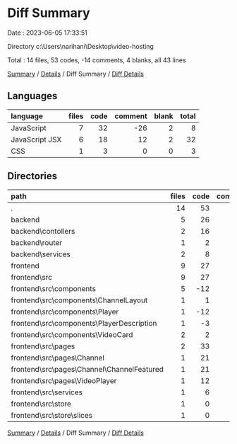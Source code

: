 # Diff Summary

Date : 2023-06-05 17:33:51

Directory c:\\Users\\narihani\\Desktop\\video-hosting

Total : 14 files,  53 codes, -14 comments, 4 blanks, all 43 lines

[Summary](results.md) / [Details](details.md) / Diff Summary / [Diff Details](diff-details.md)

## Languages
| language | files | code | comment | blank | total |
| :--- | ---: | ---: | ---: | ---: | ---: |
| JavaScript | 7 | 32 | -26 | 2 | 8 |
| JavaScript JSX | 6 | 18 | 12 | 2 | 32 |
| CSS | 1 | 3 | 0 | 0 | 3 |

## Directories
| path | files | code | comment | blank | total |
| :--- | ---: | ---: | ---: | ---: | ---: |
| . | 14 | 53 | -14 | 4 | 43 |
| backend | 5 | 26 | -5 | 1 | 22 |
| backend\\contollers | 2 | 16 | 1 | 2 | 19 |
| backend\\router | 1 | 2 | 0 | 0 | 2 |
| backend\\services | 2 | 8 | -6 | -1 | 1 |
| frontend | 9 | 27 | -9 | 3 | 21 |
| frontend\\src | 9 | 27 | -9 | 3 | 21 |
| frontend\\src\\components | 5 | -12 | 3 | -3 | -12 |
| frontend\\src\\components\\ChannelLayout | 1 | 1 | 0 | 0 | 1 |
| frontend\\src\\components\\Player | 1 | -12 | 1 | -3 | -14 |
| frontend\\src\\components\\PlayerDescription | 1 | -3 | 1 | 0 | -2 |
| frontend\\src\\components\\VideoCard | 2 | 2 | 1 | 0 | 3 |
| frontend\\src\\pages | 2 | 33 | 9 | 5 | 47 |
| frontend\\src\\pages\\Channel | 1 | 21 | 2 | 1 | 24 |
| frontend\\src\\pages\\Channel\\ChannelFeatured | 1 | 21 | 2 | 1 | 24 |
| frontend\\src\\pages\\VideoPlayer | 1 | 12 | 7 | 4 | 23 |
| frontend\\src\\services | 1 | 6 | 0 | 1 | 7 |
| frontend\\src\\store | 1 | 0 | -21 | 0 | -21 |
| frontend\\src\\store\\slices | 1 | 0 | -21 | 0 | -21 |

[Summary](results.md) / [Details](details.md) / Diff Summary / [Diff Details](diff-details.md)